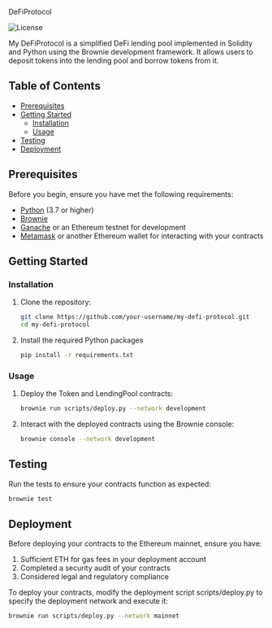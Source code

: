 DeFiProtocol

![License](https://img.shields.io/badge/license-MIT-blue.svg)

My DeFiProtocol is a simplified DeFi lending pool implemented in Solidity and Python using the Brownie development framework. It allows users to deposit tokens into the lending pool and borrow tokens from it.

## Table of Contents

- [Prerequisites](#prerequisites)
- [Getting Started](#getting-started)
  - [Installation](#installation)
  - [Usage](#usage)
- [Testing](#testing)
- [Deployment](#deployment)

## Prerequisites

Before you begin, ensure you have met the following requirements:

- [Python](https://www.python.org/downloads/) (3.7 or higher)
- [Brownie](https://eth-brownie.readthedocs.io/en/stable/install.html)
- [Ganache](https://www.trufflesuite.com/ganache) or an Ethereum testnet for development
- [Metamask](https://metamask.io/) or another Ethereum wallet for interacting with your contracts

## Getting Started

### Installation

1. Clone the repository:

   ```bash
   git clone https://github.com/your-username/my-defi-protocol.git
   cd my-defi-protocol
   ```

2. Install the required Python packages

   ```bash
   pip install -r requirements.txt
   ```

### Usage

1. Deploy the Token and LendingPool contracts:

   ```bash
   brownie run scripts/deploy.py --network development
   ```

2. Interact with the deployed contracts using the Brownie console:

   ```bash
   brownie console --network development
   ```

## Testing

Run the tests to ensure your contracts function as expected:

```bash
brownie test
```

## Deployment

Before deploying your contracts to the Ethereum mainnet, ensure you have:

1. Sufficient ETH for gas fees in your deployment account
2. Completed a security audit of your contracts
3. Considered legal and regulatory compliance

To deploy your contracts, modify the deployment script scripts/deploy.py to specify the deployment network and execute it:

```bash
brownie run scripts/deploy.py --network mainnet
```
